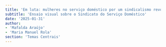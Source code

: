 ```yaml
---
title: 'Em luta: mulheres no serviço doméstico por um sindicalismo revolucionário'
subtitle: 'Ensaio visual sobre o Sindicato do Serviço Doméstico'
date: '2025-01-31'
author: 
- 'Mafalda Araújo'
- 'Maria Manuel Rola'
section: 'Temas Centrais'
---
```

